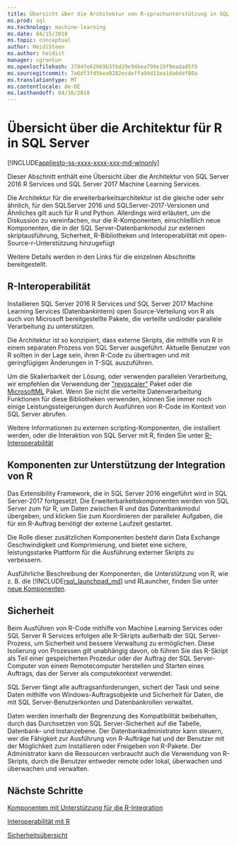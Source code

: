 ```yaml
---
title: Übersicht über die Architektur von R-sprachunterstützung in SQL Server | Microsoft Docs
ms.prod: sql
ms.technology: machine-learning
ms.date: 04/15/2018
ms.topic: conceptual
author: HeidiSteen
ms.author: heidist
manager: cgronlun
ms.openlocfilehash: 3784fe62669b3f6d29e94bea799e19f9eadad5f0
ms.sourcegitcommit: 7a6df3fd5bea9282ecdeffa94d13ea1da6def80a
ms.translationtype: MT
ms.contentlocale: de-DE
ms.lasthandoff: 04/16/2018
---
```

# <a name="architecture-overview-for-r-in-sql-server"></a>Übersicht über die Architektur für R in SQL Server
[!INCLUDE[appliesto-ss-xxxx-xxxx-xxx-md-winonly](../../includes/appliesto-ss-xxxx-xxxx-xxx-md-winonly.md)]

Dieser Abschnitt enthält eine Übersicht über die Architektur von SQL Server 2016 R Services und SQL Server 2017 Machine Learning Services.

Die Architektur für die erweiterbarkeitsarchitektur ist die gleiche oder sehr ähnlich, für den SQLServer 2016 und SQLServer-2017-Versionen und Ähnliches gilt auch für R und Python. Allerdings wird erläutert, um die Diskussion zu vereinfachen, nur die R-Komponenten, einschließlich neue Komponenten, die in der SQL Server-Datenbankmodul zur externen skriptausführung, Sicherheit, R-Bibliotheken und Interoperabilität mit open-Source-r-Unterstützung hinzugefügt

Weitere Details werden in den Links für die einzelnen Abschnitte bereitgestellt.

## <a name="r-interoperability"></a>R-Interoperabilität

Installieren SQL Server 2016 R Services und SQL Server 2017 Machine Learning Services (Datenbankintern) open Source-Verteilung von R als auch von Microsoft bereitgestellte Pakete, die verteilte und/oder parallele Verarbeitung zu unterstützen.

Die Architektur ist so konzipiert, dass externe Skripts, die mithilfe von R in einem separaten Prozess von SQL Server ausgeführt. Aktuelle Benutzer von R sollten in der Lage sein, ihren R-Code zu übertragen und mit geringfügigen Änderungen in T-SQL auszuführen.

Um die Skalierbarkeit der Lösung, oder verwenden parallelen Verarbeitung, wir empfehlen die Verwendung der ["revoscaler"](https://docs.microsoft.com/r-server/r-reference/revoscaler/revoscaler) Paket oder die [MicrosoftML](https://docs.microsoft.com/r-server/r-reference/microsoftml/microsoftml-package) Paket. Wenn Sie nicht die verteilte Datenverarbeitung Funktionen für diese Bibliotheken verwenden, können Sie immer noch einige Leistungssteigerungen durch Ausführen von R-Code im Kontext von SQL Server abrufen.

Weitere Informationen zu externen scripting-Komponenten, die installiert werden, oder die Interaktion von SQL Server mit R, finden Sie unter [R-Interoperabilität](../../advanced-analytics/r/r-interoperability-in-sql-server.md)

## <a name="components-to-support-r-integration"></a>Komponenten zur Unterstützung der Integration von R

Das Extensibility Framework, die in SQL Server 2016 eingeführt wird in SQL Server-2017 fortgesetzt. Die Erweiterbarkeitskomponenten werden von SQL Server zum für R, um Daten zwischen R und das Datenbankmodul übergeben, und klicken Sie zum Koordinieren der paralleler Aufgaben, die für ein R-Auftrag benötigt der externe Laufzeit gestartet.

Die Rolle dieser zusätzlichen Komponenten besteht darin Data Exchange Geschwindigkeit und Komprimierung, und bietet eine sichere, leistungsstarke Plattform für die Ausführung externer Skripts zu verbessern.

Ausführliche Beschreibung der Komponenten, die Unterstützung von R, wie z. B. die [!INCLUDE[rsql_launchpad_md](../../includes/rsql-launchpad-md.md)] und RLauncher, finden Sie unter [neue Komponenten](../../advanced-analytics/r/new-components-in-sql-server-to-support-r.md).

## <a name="security"></a>Sicherheit

Beim Ausführen von R-Code mithilfe von Machine Learning Services oder SQL Server R Services erfolgen alle R-Skripts außerhalb der SQL Server-Prozess, um Sicherheit und bessere Verwaltung zu ermöglichen. Diese Isolierung von Prozessen gilt unabhängig davon, ob führen Sie das R-Skript als Teil einer gespeicherten Prozedur oder der Auftrag der SQL Server-Computer von einem Remotecomputer herstellen und Starten eines Auftrags, das der Server als computekontext verwendet.

SQL Server fängt alle auftragsanforderungen, sichert der Task und seine Daten mithilfe von Windows-Auftragsobjekte und Sicherheit für Daten, die mit SQL Server-Benutzerkonten und Datenbankrollen verwaltet.

Daten werden innerhalb der Begrenzung des Kompatibilität beibehalten, durch das Durchsetzen von SQL Server-Sicherheit auf die Tabelle, Datenbank- und Instanzebene. Der Datenbankadministrator kann steuern, wer die Fähigkeit zur Ausführung von R-Aufträge hat und der Benutzer mit der Möglichkeit zum Installieren oder Freigeben von R-Pakete. Der Administrator kann die Ressourcen verbraucht auch die Verwendung von R-Skripts, durch die Benutzer entweder remote oder lokal, überwachen und überwachen und verwalten.

## <a name="next-steps"></a>Nächste Schritte

[Komponenten mit Unterstützung für die R-Integration](new-components-in-sql-server-to-support-r.md)

[Interoperabilität mit R](r-interoperability-in-sql-server.md)

[Sicherheitsübersicht](security-overview-sql-server-r.md)
